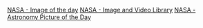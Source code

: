 [NASA - Image of the day](https://www.nasa.gov/multimedia/imagegallery/iotd.html)
[NASA - Image and Video Library](https://images.nasa.gov/)
[NASA - Astronomy Picture of the Day](https://apod.nasa.gov/apod/astropix.html)
